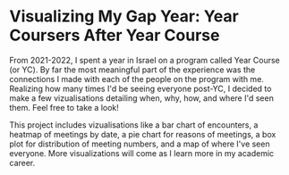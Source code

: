 # Visualizing My Gap Year: Year Coursers After Year Course

From 2021-2022, I spent a year in Israel on a program called Year Course (or YC).
By far the most meaningful part of the experience was the connections I made with each of the people on the program with me.
Realizing how many times I'd be seeing everyone post-YC, I decided to make a few vizualisations detailing when, why, how, and where I'd seen them.
Feel free to take a look!

This project includes vizualisations like a bar chart of encounters, a heatmap of meetings by date,
a pie chart for reasons of meetings, a box plot for distribution of meeting numbers, and a map of where I've seen everyone.
More visualizations will come as I learn more in my academic career.
